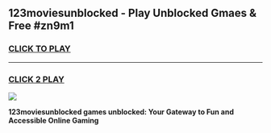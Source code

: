 
## 123moviesunblocked - Play Unblocked Gmaes & Free #zn9m1
<h3>
<a href="https://news.freeplayer.one?title=123moviesunblocked&ref=03M">CLICK TO PLAY</a></h3>
<hr>

<h3>
<a href="https://news.freeplayer.one?title=123moviesunblocked&ref=03M">CLICK 2 PLAY</a>
  
</h3>

<a href="https://news.freeplayer.one?title=123moviesunblocked&ref=03M"><img src="https://clearcache.store/games.png"></a>


**123moviesunblocked games unblocked: Your Gateway to Fun and Accessible Online Gaming**
